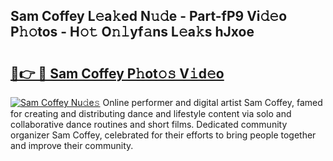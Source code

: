 ## Sam Coffey L𝚎a𝚔ed N𝚞𝚍e - Part-fP9 Vi𝚍𝚎o P𝚑𝚘tos - H𝚘𝚝 O𝚗𝚕yf𝚊ns L𝚎a𝚔s hJxoe

# <h2><a href="http://kf5tvo.oniu.top/?m=Sam+Coffey">🔗👉 🔴 Sam Coffey P𝚑ot𝚘𝚜 V𝚒d𝚎o</a></h2>

[![Sam Coffey Nu𝚍e𝚜](https://i.imgur.com/0qMVB7G.gif)](http://kf5tvo.oniu.top/?m=Sam+Coffey)
Online performer and digital artist Sam Coffey, famed for creating and distributing dance and lifestyle content via solo and collaborative dance routines and short films. Dedicated community organizer Sam Coffey, celebrated for their efforts to bring people together and improve their community.  
